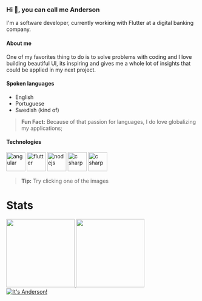 ### Hi 👋, you can call me Anderson

I'm a software developer, currently working with Flutter at a digital banking company.

#### About me

One of my favorites thing to do is to solve problems with coding and I love building
beautiful UI, its inspiring and gives me a whole lot of insights that could be applied
in my next project.

#### Spoken languages

- English
- Portuguese
- Swedish (kind of)

> __Fun Fact:__ Because of that passion for languages, I do love globalizing my applications;

#### Technologies

[<img src="https://user-images.githubusercontent.com/25344723/113509430-e438eb80-952b-11eb-9826-6c86e83473d8.png" height="50" alt="angular" />][angular_link]
[<img src="https://user-images.githubusercontent.com/25344723/113509524-7f31c580-952c-11eb-90bb-0a7d97f520a0.png" height="50" alt="flutter" />][flutter_link]
[<img src="https://user-images.githubusercontent.com/25344723/113509706-7f7e9080-952d-11eb-8b35-6a5bfd4cb0e2.png" height="50" alt="nodejs" />][nodejs_link]
[<img src="https://user-images.githubusercontent.com/25344723/113509739-9cb35f00-952d-11eb-8a04-8f3c781ea96c.png" height="50" alt="c sharp" />][csharp_link]
[<img src="https://user-images.githubusercontent.com/25344723/113510656-3bda5580-9532-11eb-9581-d2068ed2e12d.png" height="50" alt="c sharp" />][php_link]

> __Tip:__ Try clicking one of the images

# Stats

<div>
  <a href="https://github.com/andersonfds">
  <img height="180em" src="https://github-readme-stats.vercel.app/api?username=andersonfds&show_icons=true&theme=tokyonight&include_all_commits=true&count_private=true"/>
  <img height="180em" src="https://github-readme-stats.vercel.app/api/top-langs/?username=andersonfds&layout=compact&langs_count=7&theme=tokyonight"/>
</div>

[angular_link]: https://github.com/andersonfds?tab=repositories&q=&type=&language=typescript
[flutter_link]: https://github.com/andersonfds?tab=repositories&q=&type=&language=dart
[nodejs_link]: https://github.com/andersonfds?tab=repositories&q=&type=&language=javascript
[csharp_link]: https://github.com/andersonfds?tab=repositories&q=&type=&language=c%23
[php_link]: https://github.com/andersonfds?tab=repositories&q=&type=&language=php


<img src="https://komarev.com/ghpvc/?username=andersonfds&color=green" alt="It's Anderson!" /> 

